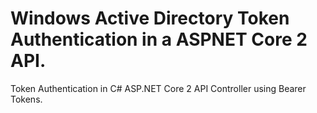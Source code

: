 # Windows Active Directory Token Authentication in a ASPNET Core 2 API.
Token Authentication in C# ASP.NET Core 2 API Controller using Bearer Tokens.
